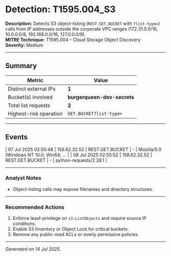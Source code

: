 # Detection: T1595.004_S3

**Description:** Detects S3 object-listing (`REST.GET.BUCKET` with `?list-type=`) calls from IP addresses outside the corporate VPC ranges (172.31.0.0/16, 10.0.0.0/8, 192.168.0.0/16, 127.0.0.0/8).  
**MITRE Technique:** T1595.004 – Cloud Storage Object Discovery  
**Severity:** Medium

---

## Summary

| Metric                         | Value                           |
|--------------------------------|---------------------------------|
| Distinct external IPs          | **1**     |
| Bucket(s) involved             | **burgerqueen-dev-secrets**          |
| Total list requests            | **2**       |
| Highest-risk operation         | `GET.BUCKET?list-type=`         |

---

## Events

| 07 Jul 2025 02:55:48 | 158.62.32.52 | REST.GET.BUCKET | - | Mozilla/5.0 (Windows NT 10.0; Win64; ... |
| 08 Jul 2025 02:55:52 | 158.62.32.52 | REST.GET.BUCKET | - | python-requests/2.28.1 |

---

### Analyst Notes

* Object-listing calls may expose filenames and directory structures.

---

### Recommended Actions

1. Enforce least-privilege on `s3:ListObjects` and require source IP conditions.  
2. Enable S3 Inventory or Object Lock for critical buckets.  
3. Remove any public-read ACLs or overly permissive policies.

---

*Generated on 14 Jul 2025.*  